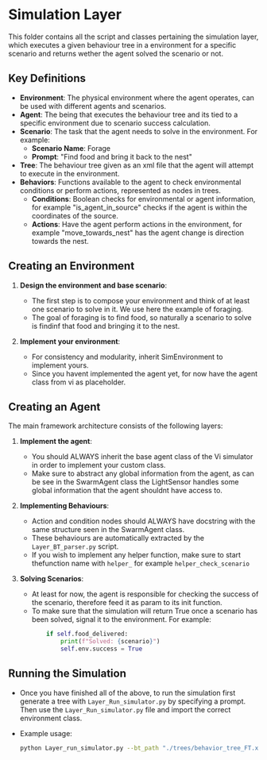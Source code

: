 # Simulation Layer

This folder contains all the script and classes pertaining the simulation layer, which executes a given behaviour tree in a environment for a specific scenario and returns wether the agent solved the scenario or not.

## Key Definitions

- **Environment**: The physical environment where the agent operates, can be used with different agents and scenarios.
- **Agent**: The being that executes the behaviour tree and its tied to a specific environment due to scenario success calculation.
- **Scenario**: The task that the agent needs to solve in the environment. For example:
    - **Scenario Name**: Forage
    - **Prompt**: "Find food and bring it back to the nest"
- **Tree**: The behaviour tree given as an xml file that the agent will attempt to execute in the environment.
- **Behaviors**: Functions available to the agent to check environmental conditions or perform actions, represented as nodes in trees.
    - **Conditions**: Boolean checks for environmental or agent information, for example "is_agent_in_source" checks if the agent is within the coordinates of the source.
    - **Actions**: Have the agent perform actions in the environment, for example "move_towards_nest" has the agent change is direction towards the nest. 

## Creating an Environment

1. **Design the environment and base scenario**:
    - The first step is to compose your environment and think of at least one scenario to solve in it. We use here the example of foraging.
    - The goal of foraging is to find food, so naturally a scenario to solve is findinf that food and bringing it to the nest.

2. **Implement your environment**:
    - For consistency and modularity, inherit SimEnvironment to implement yours.
    - Since you havent implemented the agent yet, for now have the agent class from vi as placeholder.

## Creating an Agent

The main framework architecture consists of the following layers:

1. **Implement the agent**:
    - You should ALWAYS inherit the base agent class of the Vi simulator in order to implement your custom class.
    - Make sure to abstract any global information from the agent, as can be see in the SwarmAgent class the LightSensor handles some global information that the agent shouldnt have access to.

2. **Implementing Behaviours**:
    - Action and condition nodes should ALWAYS have docstring with the same structure seen in the SwarmAgent class.
    - These behaviours are automatically extracted by the `Layer_BT_parser.py` script.
    - If you wish to implement any helper function, make sure to start thefunction name with `helper_` for example `helper_check_scenario`

2. **Solving Scenarios**:
    - At least for now, the agent is responsible for checking the success of the scenario, therefore feed it as param to its init function.
    - To make sure that the simulation will return True once a scenario has been solved, signal it to the environment. For example:
        ```python
            if self.food_delivered:
                print(f"Solved: {scenario}") 
                self.env.success = True
        ```

## Running the Simulation

- Once you have finished all of the above, to run the simulation first generate a tree with `Layer_Run_simulator.py` by specifying a prompt. Then use the `Layer_Run_simulator.py` file and import the correct environment class.

- Example usage:
    ```sh
    python Layer_run_simulator.py --bt_path "./trees/behavior_tree_FT.xml" --n_agents 1 --scenario "forage" --headless
    ```



